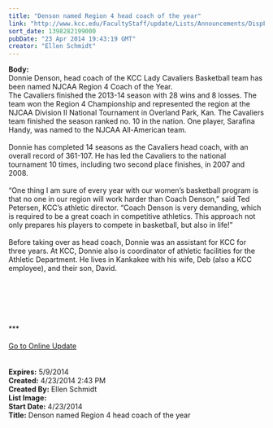 ```yaml
---
title: "Denson named Region 4 head coach of the year"
link: "http://www.kcc.edu/FacultyStaff/update/Lists/Announcements/DispForm.aspx?ID=1490"
sort_date: 1398282199000
pubDate: "23 Apr 2014 19:43:19 GMT"
creator: "Ellen Schmidt"
---
```


<div><b>Body:</b> <div class="ExternalClassD3F46EF9089E4299B434020452A1D8DF"><div>Donnie Denson, head coach of the KCC Lady Cavaliers Basketball team has been named NJCAA Region 4 Coach of the Year.<br /></div>
<div>The Cavaliers finished the 2013-14 season with 28 wins and 8 losses. The team won the Region 4 Championship and represented the region at the NJCAA Division II National Tournament in Overland Park, Kan. The Cavaliers team finished the season ranked no. 10 in the nation. One player, Sarafina Handy, was named to the NJCAA All-American team.</div>
<div><br />Donnie has completed 14 seasons as the Cavaliers head coach, with an overall record of 361-107. He has led the Cavaliers to the national tournament 10 times, including two second place finishes, in 2007 and 2008.</div>
<div><br />“One thing I am sure of every year with our women’s basketball program is that no one in our region will work harder than Coach Denson,” said Ted Petersen, KCC’s athletic director. “Coach Denson is very demanding, which is required to be a great coach in competitive athletics. This approach not only prepares his players to compete in basketball, but also in life!”</div>
<div><br />Before taking over as head coach, Donnie was an assistant for KCC for three years. At KCC, Donnie also is coordinator of athletic facilities for the Athletic Department. He lives in Kankakee with his wife, Deb (also a KCC employee), and their son, David.</div>
<div> </div>
<div> </div>
<div> </div>
<div> </div>
<div>
<div> </div>
<div> </div>
<div>***</div>
<div></div>
<div> </div>
<div><a href="/FacultyStaff/update/Pages/dailyupdate.aspx">Go to Online Update</a></div>
<div> </div>
<div> </div></div></div></div>
<div><b>Expires:</b> 5/9/2014</div>
<div><b>Created:</b> 4/23/2014 2:43 PM</div>
<div><b>Created By:</b> Ellen Schmidt</div>
<div><b>List Image:</b> <a href="http://www.kcc.edu/SiteCollectionImages/DonnieDensonD31_2532.jpg"></a></div>
<div><b>Start Date:</b> 4/23/2014</div>
<div><b>Title:</b> Denson named Region 4 head coach of the year</div>
